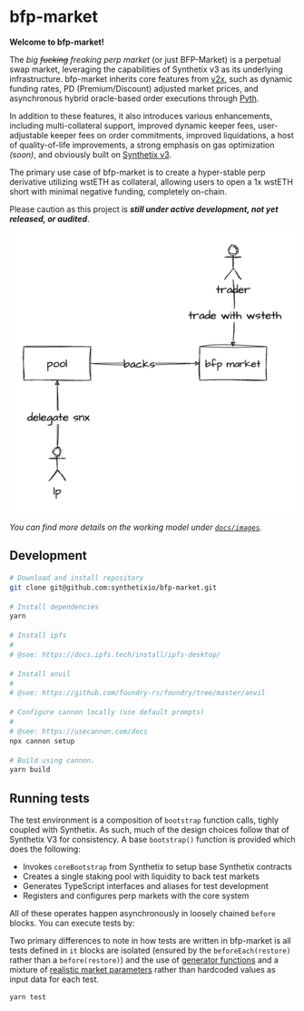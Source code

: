 # bfp-market

**Welcome to bfp-market!**

The _big ~~fucking~~ freaking perp market_ (or just BFP-Market) is a perpetual swap market, leveraging the capabilities of Synthetix v3 as its underlying infrastructure. bfp-market inherits core features from [v2x](https://github.com/Synthetixio/synthetix/tree/develop/contracts), such as dynamic funding rates, PD (Premium/Discount) adjusted market prices, and asynchronous hybrid oracle-based order executions through [Pyth](https://pyth.network/).

In addition to these features, it also introduces various enhancements, including multi-collateral support, improved dynamic keeper fees, user-adjustable keeper fees on order commitments, improved liquidations, a host of quality-of-life improvements, a strong emphasis on gas optimization _(soon)_, and obviously built on [Synthetix v3](https://github.com/Synthetixio/synthetix-v3).

The primary use case of bfp-market is to create a hyper-stable perp derivative utilizing wstETH as collateral, allowing users to open a 1x wstETH short with minimal negative funding, completely on-chain.

Please caution as this project is **_still under active development, not yet released, or audited_**.

<p align="center">
  <img src="./docs/images/summary.png">
</p>

_You can find more details on the working model under [`docs/images`](./docs/images/)._

## Development

```bash
# Download and install repository
git clone git@github.com:synthetixio/bfp-market.git

# Install dependencies
yarn

# Install ipfs
#
# @see: https://docs.ipfs.tech/install/ipfs-desktop/

# Install anvil
#
# @see: https://github.com/foundry-rs/foundry/tree/master/anvil

# Configure cannon locally (use default prompts)
#
# @see: https://usecannon.com/docs
npx cannon setup

# Build using cannon.
yarn build
```

## Running tests

The test environment is a composition of `bootstrap` function calls, tighly coupled with Synthetix. As such, much of the design choices follow that of Synthetix V3 for consistency. A base `bootstrap()` function is provided which does the following:

- Invokes `coreBootstrap` from Synthetix to setup base Synthetix contracts
- Creates a single staking pool with liquidity to back test markets
- Generates TypeScript interfaces and aliases for test development
- Registers and configures perp markets with the core system

All of these operates happen asynchronously in loosely chained `before` blocks. You can execute tests by:

Two primary differences to note in how tests are written in bfp-market is all tests defined in `it` blocks are isolated (ensured by the `beforeEach(restore)` rather than a `before(restore)`) and the use of [generator functions](./test) and a mixture of [realistic market parameters](./test/data) rather than hardcoded values as input data for each test.

```bash
yarn test
```
